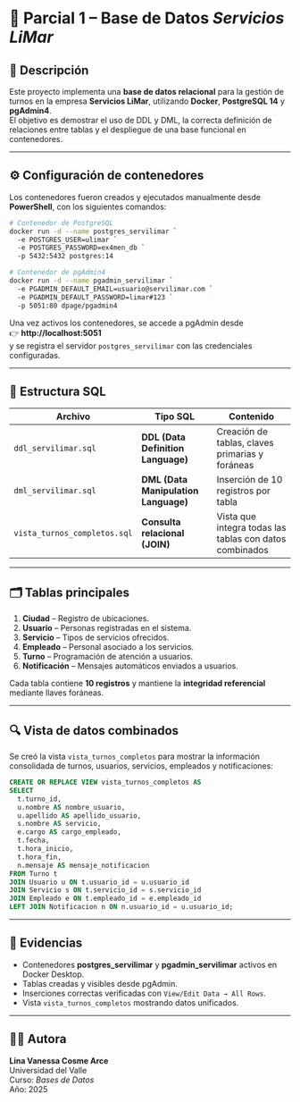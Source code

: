 # 🧩 Parcial 1 – Base de Datos *Servicios LiMar*

## 📘 Descripción
Este proyecto implementa una **base de datos relacional** para la gestión de turnos en la empresa **Servicios LiMar**, utilizando **Docker**, **PostgreSQL 14** y **pgAdmin4**.  
El objetivo es demostrar el uso de DDL y DML, la correcta definición de relaciones entre tablas y el despliegue de una base funcional en contenedores.

---

## ⚙️ Configuración de contenedores

Los contenedores fueron creados y ejecutados manualmente desde **PowerShell**, con los siguientes comandos:

```bash
# Contenedor de PostgreSQL
docker run -d --name postgres_servilimar `
  -e POSTGRES_USER=ulimar `
  -e POSTGRES_PASSWORD=ex4men_db `
  -p 5432:5432 postgres:14

# Contenedor de pgAdmin4
docker run -d --name pgadmin_servilimar `
  -e PGADMIN_DEFAULT_EMAIL=usuario@servilimar.com `
  -e PGADMIN_DEFAULT_PASSWORD=limar#123 `
  -p 5051:80 dpage/pgadmin4
```

Una vez activos los contenedores, se accede a pgAdmin desde  
👉 **http://localhost:5051**  
y se registra el servidor `postgres_servilimar` con las credenciales configuradas.

---

## 🧱 Estructura SQL

| Archivo                      | Tipo SQL                             | Contenido                                               |
|------------------------------|--------------------------------------|---------------------------------------------------------|
| `ddl_servilimar.sql`         | **DDL (Data Definition Language)**   | Creación de tablas, claves primarias y foráneas         |
| `dml_servilimar.sql`         | **DML (Data Manipulation Language)** | Inserción de 10 registros por tabla                     |
| `vista_turnos_completos.sql` | **Consulta relacional (JOIN)**       | Vista que integra todas las tablas con datos combinados |

---

## 🗂️ Tablas principales
1. **Ciudad** – Registro de ubicaciones.  
2. **Usuario** – Personas registradas en el sistema.  
3. **Servicio** – Tipos de servicios ofrecidos.  
4. **Empleado** – Personal asociado a los servicios.  
5. **Turno** – Programación de atención a usuarios.  
6. **Notificación** – Mensajes automáticos enviados a usuarios.

Cada tabla contiene **10 registros** y mantiene la **integridad referencial** mediante llaves foráneas.

---

## 🔍 Vista de datos combinados

Se creó la vista `vista_turnos_completos` para mostrar la información consolidada de turnos, usuarios, servicios, empleados y notificaciones:

```sql
CREATE OR REPLACE VIEW vista_turnos_completos AS
SELECT 
  t.turno_id,
  u.nombre AS nombre_usuario,
  u.apellido AS apellido_usuario,
  s.nombre AS servicio,
  e.cargo AS cargo_empleado,
  t.fecha,
  t.hora_inicio,
  t.hora_fin,
  n.mensaje AS mensaje_notificacion
FROM Turno t
JOIN Usuario u ON t.usuario_id = u.usuario_id
JOIN Servicio s ON t.servicio_id = s.servicio_id
JOIN Empleado e ON t.empleado_id = e.empleado_id
LEFT JOIN Notificacion n ON n.usuario_id = u.usuario_id;
```

---

## 📸 Evidencias

- Contenedores **postgres_servilimar** y **pgadmin_servilimar** activos en Docker Desktop.  
- Tablas creadas y visibles desde pgAdmin.  
- Inserciones correctas verificadas con `View/Edit Data → All Rows`.  
- Vista `vista_turnos_completos` mostrando datos unificados.

---

## 👨‍💻 Autora
**Lina Vanessa Cosme Arce**  
Universidad del Valle  
Curso: *Bases de Datos*  
Año: 2025  
